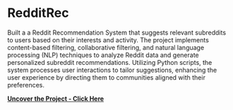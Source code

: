 #  RedditRec

Built a a Reddit Recommendation System that suggests relevant subreddits to users based on their interests and activity. The project implements content-based filtering, collaborative filtering, and natural language processing (NLP) techniques to analyze Reddit data and generate personalized subreddit recommendations. Utilizing Python scripts, the system processes user interactions to tailor suggestions, enhancing the user experience by directing them to communities aligned with their preferences.
<br>

**[<i class="fa-solid fa-up-right-from-square"></i> Uncover the Project - Click Here](https://github.com/simarmehta/RedditRecSys)**
